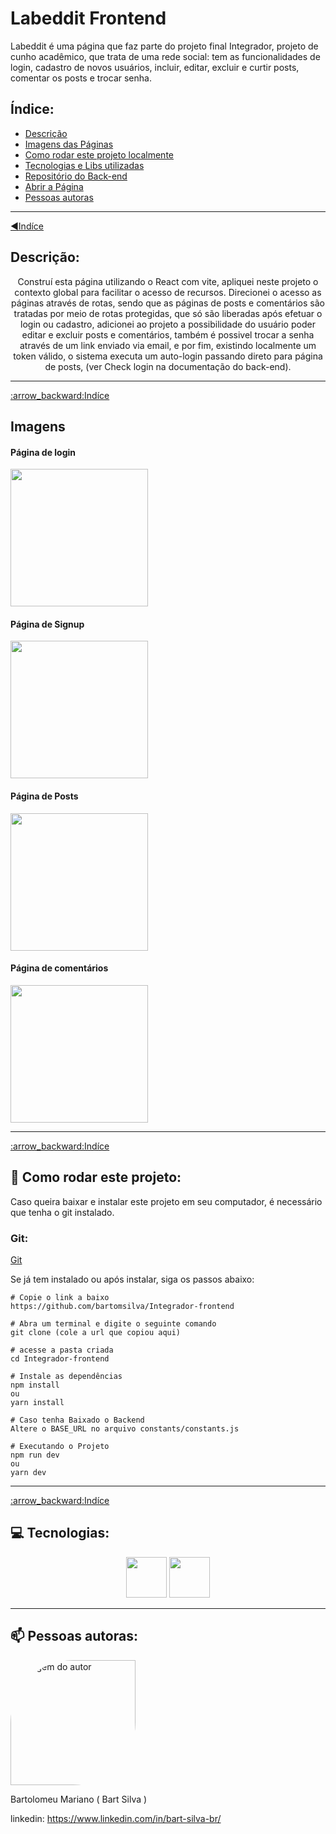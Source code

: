 <h1 align="left" margin-top="0">Labeddit Frontend</h1> 
Labeddit é uma página que faz parte do projeto final Integrador, projeto de cunho acadêmico, que trata de uma rede social: tem as funcionalidades de login, cadastro de novos usuários, incluir, editar, excluir e curtir posts, comentar os posts e trocar senha. 

<span id='indice'></span>
## Índice:

- <a href="#descricao">Descrição</a>
- <a href="#telas">Imagens das Páginas</a>
- <a href="#comorodar">Como rodar este projeto localmente</a>
- <a href="#tecnologias">Tecnologias e Libs utilizadas</a>
- <a href="https://github.com/bartomsilva/Integrador-backend">Repositório do Back-end</a>
- <a href="https://labeddit-bart-silva.surge.sh">Abrir a Página</a>
- <a href="#author">Pessoas autoras</a>
<hr/>

<span id="descricao"></span>
<a href="#indice">:arrow_backward:Indíce</a>
	
## Descrição:
<center>
Construí esta página utilizando o React com vite, apliquei neste projeto o contexto global para facilitar o acesso de recursos. Direcionei o acesso as páginas através de rotas, sendo que as páginas de posts e comentários são tratadas por meio de rotas protegidas, que só são liberadas após efetuar o login ou cadastro, adicionei ao projeto a possibilidade do usuário poder editar e excluir posts e comentários, também é possivel trocar a senha através de um link enviado via email, e por fim, existindo localmente um token válido, o sistema executa um auto-login passando direto para página de posts, (ver Check login na documentação do back-end).</center>   

<hr/>
<span id="telas"></span>
<a href="#indice">:arrow_backward:Indíce</a>

## Imagens

#### Página de login
<img src="https://github.com/bartomsilva/Integrador-frontend/assets/106079184/4c1f74ce-e376-47cd-aad2-74ecbb9548b1" width="220px">

#### Página de Signup
<img src="https://github.com/bartomsilva/Integrador-frontend/assets/106079184/58a336f8-b449-4cf3-b981-f96e3143b84a" width="220px">

#### Página de Posts
<img src="https://github.com/bartomsilva/Integrador-frontend/assets/106079184/5eddde96-3270-42fe-8498-e6d94191b5c2" width="220px">
  
#### Página de comentários
<img src="https://github.com/bartomsilva/Integrador-frontend/assets/106079184/be648cd8-d797-4a66-8133-ea433c33273e" width="220px">

<hr/>
<span id='comorodar'></span>
<a href="#indice">:arrow_backward:Indíce</a>

## 📄 Como rodar este projeto:

<p>Caso queira baixar e instalar este projeto em seu computador, é necessário que tenha o git instalado.</p>

### Git:  
<a href="https://git-scm.com/">Git</a>

<p>Se já tem instalado ou após instalar, siga os passos abaixo:</p>

```
# Copie o link a baixo
https://github.com/bartomsilva/Integrador-frontend

# Abra um terminal e digite o seguinte comando
git clone (cole a url que copiou aqui)

# acesse a pasta criada 
cd Integrador-frontend

# Instale as dependências
npm install
ou
yarn install

# Caso tenha Baixado o Backend
Altere o BASE_URL no arquivo constants/constants.js

# Executando o Projeto
npm run dev
ou 
yarn dev

```

<hr/>
<span id="tecnologias"></span>
<a href="#indice">:arrow_backward:Indíce</a>


## 💻 Tecnologias:
<div align="center">

<img src="https://github.com/bartomsilva/Integrador-frontend/assets/106079184/4ab6a397-8933-4ef4-b08e-3e7bd38bc3e7" height="65px"/>
<img src="https://github.com/bartomsilva/Integrador-frontend/assets/106079184/06d9c178-5dc4-43a1-b739-32fd2d1547d6" height="65px"/>

</div>
<hr/>

<span id="author"></span>

## 📫 Pessoas autoras:

<img style="width: 200px; border-radius: 50% 0 " src="https://avatars.githubusercontent.com/u/106079184?s=400&u=753f5466a77193fe7077e495475b242787de0435&v=4" alt="imagem do autor">
<p>Bartolomeu Mariano ( Bart Silva )</p>

linkedin: https://www.linkedin.com/in/bart-silva-br/

<span id='next'></span>


